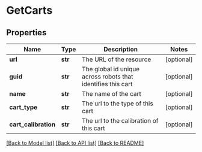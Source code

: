 # GetCarts

## Properties
Name | Type | Description | Notes
------------ | ------------- | ------------- | -------------
**url** | **str** | The URL of the resource | [optional] 
**guid** | **str** | The global id unique across robots that identifies this cart | [optional] 
**name** | **str** | The name of the cart | [optional] 
**cart_type** | **str** | The url to the type of this cart | [optional] 
**cart_calibration** | **str** | The url to the calibration of this cart | [optional] 

[[Back to Model list]](../README.md#documentation-for-models) [[Back to API list]](../README.md#documentation-for-api-endpoints) [[Back to README]](../README.md)


